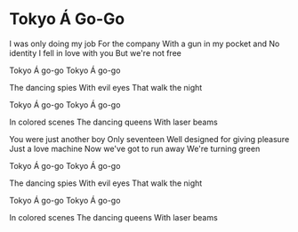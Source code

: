 # Tokyo Á Go-Go

I was only doing my job
For the company
With a gun in my pocket and
No identity
I fell in love with you
But we're not free

Tokyo Á go-go
Tokyo Á go-go

The dancing spies
With evil eyes
That walk the night

Tokyo Á go-go
Tokyo Á go-go

In colored scenes
The dancing queens
With laser beams

You were just another boy
Only seventeen
Well designed for giving pleasure
Just a love machine
Now we've got to run away
We're turning green

Tokyo Á go-go
Tokyo Á go-go

The dancing spies
With evil eyes
That walk the night

Tokyo Á go-go
Tokyo Á go-go

In colored scenes
The dancing queens
With laser beams
